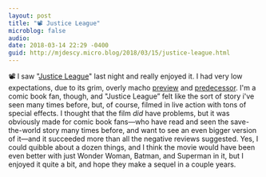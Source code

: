 ```yaml
---
layout: post
title: "📽️ Justice League"
microblog: false
audio: 
date: 2018-03-14 22:29 -0400
guid: http://mjdescy.micro.blog/2018/03/15/justice-league.html
---
```

📽️ I saw "[Justice League](http://www.justiceleaguethemovie.com)" last night and really enjoyed it. I had very low expectations, due to its grim, overly macho [preview](https://www.youtube.com/watch?v=r9-DM9uBtVI) and [predecessor](http://batmanvsuperman.dccomics.com). I'm a comic book fan, though, and "Justice League” felt like the sort of story i've seen many times before, but, of course, filmed in live action with tons of special effects. I thought that the film _did_ have problems, but it was obviously made for comic book fans—who have read and seen the save-the-world story many times before, and want to see an even bigger version of it—and it succeeded more than all the negative reviews suggested. Yes, I could quibble about a dozen things, and I think the movie would have been even better with just Wonder Woman, Batman, and Superman in it, but I enjoyed it quite a bit, and hope they make a sequel in a couple years.
